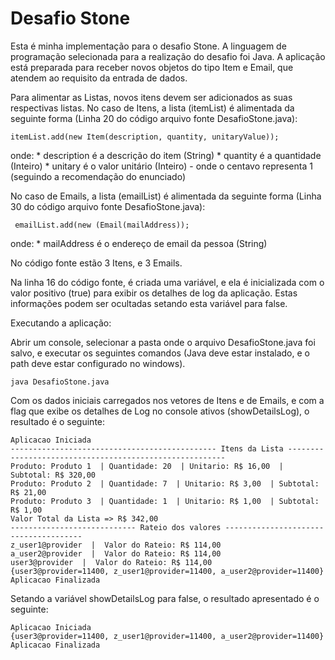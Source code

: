 # Desafio Stone

Esta é minha implementação para o desafio Stone.
A linguagem de programação selecionada para a realização do desafio foi Java.
A aplicação está preparada para receber novos objetos do tipo Item e Email, que atendem ao requisito da entrada de dados.

Para alimentar as Listas, novos itens devem ser adicionados as suas respectivas listas.
No caso de Itens, a lista (itemList) é alimentada da seguinte forma (Linha 20 do código arquivo fonte DesafioStone.java):
```
itemList.add(new Item(description, quantity, unitaryValue));
```
onde:
    * description é a descrição do item (String)
    * quantity é a quantidade (Inteiro)
    * unitary é o valor unitário (Inteiro) - onde o centavo representa 1 (seguindo a recomendação do enunciado)

No caso de Emails, a lista (emailList) é alimentada da seguinte forma (Linha 30 do código arquivo fonte DesafioStone.java):
```
 emailList.add(new (Email(mailAddress));
```
onde:
    * mailAddress é o endereço de email da pessoa (String)

No código fonte estão 3 Itens, e 3 Emails.


Na linha 16 do código fonte, é criada uma variável, e ela é inicializada com o valor positivo (true) para exibir os detalhes de log da aplicação. 
Estas informações podem ser ocultadas setando esta variável para false.


Executando a aplicação:

Abrir um console, selecionar a pasta onde o arquivo  DesafioStone.java foi salvo, e executar os seguintes comandos (Java deve estar instalado, e o path deve estar configurado no windows).

```
java DesafioStone.java
```

Com os dados iniciais carregados nos vetores de Itens e de Emails, e com a flag que exibe os detalhes de Log no console ativos (showDetailsLog), o resultado é o seguinte:

```
Aplicacao Iniciada
---------------------------------------------- Itens da Lista --------------------------------------------------------
Produto: Produto 1  | Quantidade: 20  | Unitario: R$ 16,00  | Subtotal: R$ 320,00
Produto: Produto 2  | Quantidade: 7  | Unitario: R$ 3,00  | Subtotal: R$ 21,00
Produto: Produto 3  | Quantidade: 1  | Unitario: R$ 1,00  | Subtotal: R$ 1,00
Valor Total da Lista => R$ 342,00
---------------------------- Rateio dos valores --------------------------------------
z_user1@provider  |  Valor do Rateio: R$ 114,00
a_user2@provider  |  Valor do Rateio: R$ 114,00
user3@provider  |  Valor do Rateio: R$ 114,00
{user3@provider=11400, z_user1@provider=11400, a_user2@provider=11400}
Aplicacao Finalizada
```
Setando a variável showDetailsLog para false, o resultado apresentado é o seguinte:
```
Aplicacao Iniciada
{user3@provider=11400, z_user1@provider=11400, a_user2@provider=11400}
Aplicacao Finalizada
```